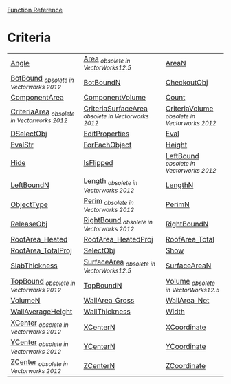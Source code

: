 [Function Reference](../README.md)

# Criteria
| | | |
|---|---|---|
| [Angle](../Functions/Angle.md) | [Area](../Functions/Area.md) <sub>*obsolete in VectorWorks12.5*</sub>| [AreaN](../Functions/AreaN.md) |
| [BotBound](../Functions/BotBound.md) <sub>*obsolete in Vectorworks 2012*</sub>| [BotBoundN](../Functions/BotBoundN.md) | [CheckoutObj](../Functions/CheckoutObj.md) |
| [ComponentArea](../Functions/ComponentArea.md) | [ComponentVolume](../Functions/ComponentVolume.md) | [Count](../Functions/Count.md) |
| [CriteriaArea](../Functions/CriteriaArea.md) <sub>*obsolete in Vectorworks 2012*</sub>| [CriteriaSurfaceArea](../Functions/CriteriaSurfaceArea.md) <sub>*obsolete in Vectorworks 2012*</sub>| [CriteriaVolume](../Functions/CriteriaVolume.md) <sub>*obsolete in Vectorworks 2012*</sub>|
| [DSelectObj](../Functions/DSelectObj.md) | [EditProperties](../Functions/EditProperties.md) | [Eval](../Functions/Eval.md) |
| [EvalStr](../Functions/EvalStr.md) | [ForEachObject](../Functions/ForEachObject.md) | [Height](../Functions/Height.md) |
| [Hide](../Functions/Hide.md) | [IsFlipped](../Functions/IsFlipped.md) | [LeftBound](../Functions/LeftBound.md) <sub>*obsolete in Vectorworks 2012*</sub>|
| [LeftBoundN](../Functions/LeftBoundN.md) | [Length](../Functions/Length.md) <sub>*obsolete in Vectorworks 2012*</sub>| [LengthN](../Functions/LengthN.md) |
| [ObjectType](../Functions/ObjectType.md) | [Perim](../Functions/Perim.md) <sub>*obsolete in Vectorworks 2012*</sub>| [PerimN](../Functions/PerimN.md) |
| [ReleaseObj](../Functions/ReleaseObj.md) | [RightBound](../Functions/RightBound.md) <sub>*obsolete in Vectorworks 2012*</sub>| [RightBoundN](../Functions/RightBoundN.md) |
| [RoofArea_Heated](../Functions/RoofArea_Heated.md) | [RoofArea_HeatedProj](../Functions/RoofArea_HeatedProj.md) | [RoofArea_Total](../Functions/RoofArea_Total.md) |
| [RoofArea_TotalProj](../Functions/RoofArea_TotalProj.md) | [SelectObj](../Functions/SelectObj.md) | [Show](../Functions/Show.md) |
| [SlabThickness](../Functions/SlabThickness.md) | [SurfaceArea](../Functions/SurfaceArea.md) <sub>*obsolete in VectorWorks12.5*</sub>| [SurfaceAreaN](../Functions/SurfaceAreaN.md) |
| [TopBound](../Functions/TopBound.md) <sub>*obsolete in Vectorworks 2012*</sub>| [TopBoundN](../Functions/TopBoundN.md) | [Volume](../Functions/Volume.md) <sub>*obsolete in VectorWorks12.5*</sub>|
| [VolumeN](../Functions/VolumeN.md) | [WallArea_Gross](../Functions/WallArea_Gross.md) | [WallArea_Net](../Functions/WallArea_Net.md) |
| [WallAverageHeight](../Functions/WallAverageHeight.md) | [WallThickness](../Functions/WallThickness.md) | [Width](../Functions/Width.md) |
| [XCenter](../Functions/XCenter.md) <sub>*obsolete in Vectorworks 2012*</sub>| [XCenterN](../Functions/XCenterN.md) | [XCoordinate](../Functions/XCoordinate.md) |
| [YCenter](../Functions/YCenter.md) <sub>*obsolete in Vectorworks 2012*</sub>| [YCenterN](../Functions/YCenterN.md) | [YCoordinate](../Functions/YCoordinate.md) |
| [ZCenter](../Functions/ZCenter.md) <sub>*obsolete in Vectorworks 2012*</sub>| [ZCenterN](../Functions/ZCenterN.md) | [ZCoordinate](../Functions/ZCoordinate.md) |

